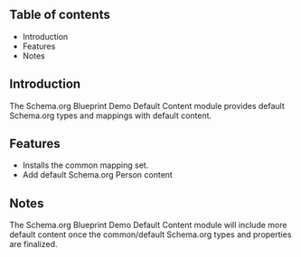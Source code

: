 Table of contents
-----------------

* Introduction
* Features
* Notes


Introduction
------------

The Schema.org Blueprint Demo Default Content module provides default 
Schema.org types and mappings with default content.


Features
--------

- Installs the common mapping set.
- Add default Schema.org Person content


Notes
-----

The Schema.org Blueprint Demo Default Content module will include more default
content once the common/default Schema.org types and properties are finalized.
